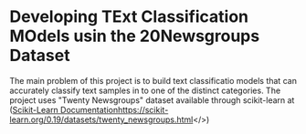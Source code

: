 # Developing TExt Classification MOdels usin the 20Newsgroups Dataset

The main problem of this project is to build text classificatio models that can accurately classify text samples in to one of the distinct categories. 
The project uses "Twenty Newsgroups" dataset available through scikit-learn at (<a href="https://scikit-learn.org/0.19/datasets/twenty_newsgroups.html" target="_blank">[Scikit-Learn Documentation](https://scikit-learn.org/0.19/datasets/twenty_newsgroups.html)https://scikit-learn.org/0.19/datasets/twenty_newsgroups.html</>)
